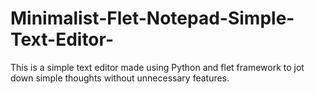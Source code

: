 # Minimalist-Flet-Notepad-Simple-Text-Editor-
This is a simple text editor made using Python and flet framework to jot down simple thoughts without unnecessary features.
